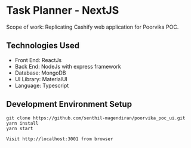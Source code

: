 # Task Planner - NextJS

Scope of work: Replicating Cashify web application for Poorvika POC.

## Technologies Used
* Front End: ReactJs 
* Back End: NodeJs with express framework 
* Database: MongoDB
* UI Library: MaterialUI
* Language: Typescript

## Development Environment Setup
```
git clone https://github.com/senthil-magendiran/poorvika_poc_ui.git
yarn install
yarn start

Visit http://localhost:3001 from browser
```



